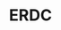 ---
title: ERDC
name: ERDC
summary: We have an exchange scheme with the US Department of Defence ERDC
link: http://www.erdc.usace.army.mil/
twitter-url: 
linkedin-url: 
github-url: 
email: 
stackoverflow-url: 
logo: https://images.informaticslab.co.uk/partners/erdc.jpg
---